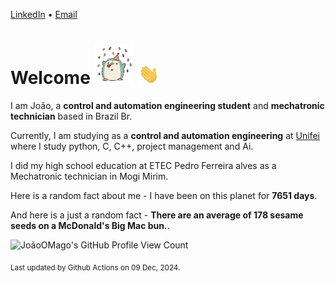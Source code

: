 [LinkedIn](https://www.linkedin.com/in/joão-pedro-gozzoli-b95641301/) &bull;
[Email](joaopedrogozzoli@gmail.com)

# Welcome <img src="happy.gif" height="64px" /> <img src="wave.gif" height="32px" />

I am João, a  **control and automation engineering student** and **mechatronic technician** based in Brazil Br.

Currently, I am studying as a **control and automation engineering** at [Unifei](https://unifei.edu.br) where I study python, C, C++, project management and Ai.

I did my high school education at ETEC Pedro Ferreira alves as a Mechatronic technician in Mogi Mirim.

Here is a random fact about me - I have been on this planet for **7651 days**.

And here is a just a random fact -  **There are an average of 178 sesame seeds on a McDonald's Big Mac bun.**.

![JoãoOMago's GitHub Profile View Count](https://komarev.com/ghpvc/?username=JoaoOMago)

<sub>Last updated by Github Actions on 09 Dec, 2024.</sub>
